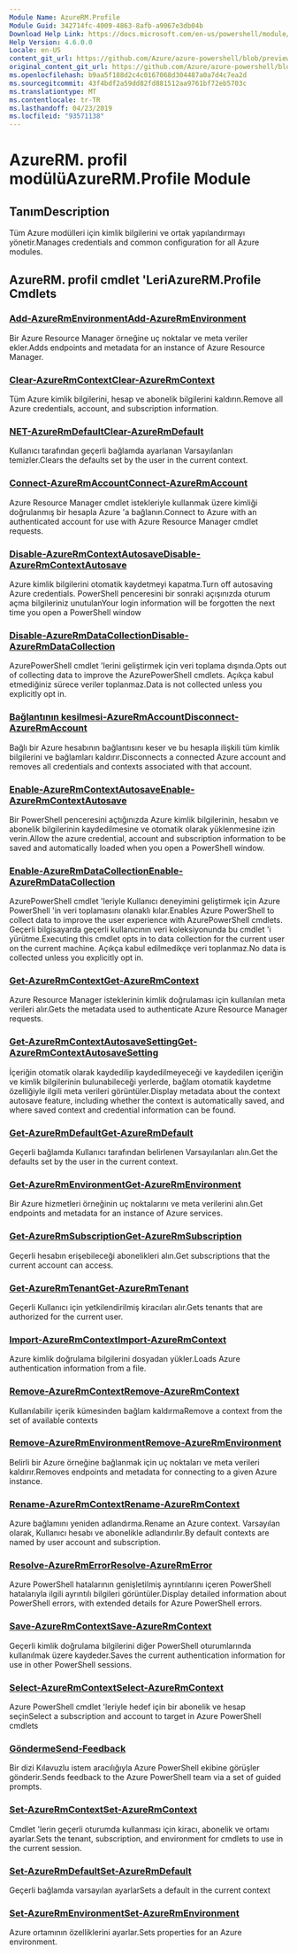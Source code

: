 ```yaml
---
Module Name: AzureRM.Profile
Module Guid: 342714fc-4009-4863-8afb-a9067e3db04b
Download Help Link: https://docs.microsoft.com/en-us/powershell/module/azurerm.profile
Help Version: 4.6.0.0
Locale: en-US
content_git_url: https://github.com/Azure/azure-powershell/blob/preview/src/ResourceManager/Profile/Commands.Profile/help/AzureRM.Profile.md
original_content_git_url: https://github.com/Azure/azure-powershell/blob/preview/src/ResourceManager/Profile/Commands.Profile/help/AzureRM.Profile.md
ms.openlocfilehash: b9aa5f188d2c4c0167068d304487a0a7d4c7ea2d
ms.sourcegitcommit: 43f4bdf2a59dd82fd881512aa9761bf72eb5703c
ms.translationtype: MT
ms.contentlocale: tr-TR
ms.lasthandoff: 04/23/2019
ms.locfileid: "93571138"
---
```

# <span data-ttu-id="b7cad-101">AzureRM. profil modülü</span><span class="sxs-lookup"><span data-stu-id="b7cad-101">AzureRM.Profile Module</span></span>
## <span data-ttu-id="b7cad-102">Tanım</span><span class="sxs-lookup"><span data-stu-id="b7cad-102">Description</span></span>
<span data-ttu-id="b7cad-103">Tüm Azure modülleri için kimlik bilgilerini ve ortak yapılandırmayı yönetir.</span><span class="sxs-lookup"><span data-stu-id="b7cad-103">Manages credentials and common configuration for all Azure modules.</span></span>

## <span data-ttu-id="b7cad-104">AzureRM. profil cmdlet 'Leri</span><span class="sxs-lookup"><span data-stu-id="b7cad-104">AzureRM.Profile Cmdlets</span></span>
### [<span data-ttu-id="b7cad-105">Add-AzureRmEnvironment</span><span class="sxs-lookup"><span data-stu-id="b7cad-105">Add-AzureRmEnvironment</span></span>](Add-AzureRmEnvironment.md)
<span data-ttu-id="b7cad-106">Bir Azure Resource Manager örneğine uç noktalar ve meta veriler ekler.</span><span class="sxs-lookup"><span data-stu-id="b7cad-106">Adds endpoints and metadata for an instance of Azure Resource Manager.</span></span>

### [<span data-ttu-id="b7cad-107">Clear-AzureRmContext</span><span class="sxs-lookup"><span data-stu-id="b7cad-107">Clear-AzureRmContext</span></span>](Clear-AzureRmContext.md)
<span data-ttu-id="b7cad-108">Tüm Azure kimlik bilgilerini, hesap ve abonelik bilgilerini kaldırın.</span><span class="sxs-lookup"><span data-stu-id="b7cad-108">Remove all Azure credentials, account, and subscription information.</span></span>

### [<span data-ttu-id="b7cad-109">NET-AzureRmDefault</span><span class="sxs-lookup"><span data-stu-id="b7cad-109">Clear-AzureRmDefault</span></span>](Clear-AzureRmDefault.md)
<span data-ttu-id="b7cad-110">Kullanıcı tarafından geçerli bağlamda ayarlanan Varsayılanları temizler.</span><span class="sxs-lookup"><span data-stu-id="b7cad-110">Clears the defaults set by the user in the current context.</span></span>

### [<span data-ttu-id="b7cad-111">Connect-AzureRmAccount</span><span class="sxs-lookup"><span data-stu-id="b7cad-111">Connect-AzureRmAccount</span></span>](Connect-AzureRmAccount.md)
<span data-ttu-id="b7cad-112">Azure Resource Manager cmdlet istekleriyle kullanmak üzere kimliği doğrulanmış bir hesapla Azure 'a bağlanın.</span><span class="sxs-lookup"><span data-stu-id="b7cad-112">Connect to Azure with an authenticated account for use with Azure Resource Manager cmdlet requests.</span></span>

### [<span data-ttu-id="b7cad-113">Disable-AzureRmContextAutosave</span><span class="sxs-lookup"><span data-stu-id="b7cad-113">Disable-AzureRmContextAutosave</span></span>](Disable-AzureRmContextAutosave.md)
<span data-ttu-id="b7cad-114">Azure kimlik bilgilerini otomatik kaydetmeyi kapatma.</span><span class="sxs-lookup"><span data-stu-id="b7cad-114">Turn off autosaving Azure credentials.</span></span>  <span data-ttu-id="b7cad-115">PowerShell penceresini bir sonraki açışınızda oturum açma bilgileriniz unutulan</span><span class="sxs-lookup"><span data-stu-id="b7cad-115">Your login information will be forgotten the next time you open a PowerShell window</span></span>

### [<span data-ttu-id="b7cad-116">Disable-AzureRmDataCollection</span><span class="sxs-lookup"><span data-stu-id="b7cad-116">Disable-AzureRmDataCollection</span></span>](Disable-AzureRmDataCollection.md)
<span data-ttu-id="b7cad-117">AzurePowerShell cmdlet 'lerini geliştirmek için veri toplama dışında.</span><span class="sxs-lookup"><span data-stu-id="b7cad-117">Opts out of collecting data to improve the AzurePowerShell cmdlets.</span></span> <span data-ttu-id="b7cad-118">Açıkça kabul etmediğiniz sürece veriler toplanmaz.</span><span class="sxs-lookup"><span data-stu-id="b7cad-118">Data is not collected unless you explicitly opt in.</span></span>

### [<span data-ttu-id="b7cad-119">Bağlantının kesilmesi-AzureRmAccount</span><span class="sxs-lookup"><span data-stu-id="b7cad-119">Disconnect-AzureRmAccount</span></span>](Disconnect-AzureRmAccount.md)
<span data-ttu-id="b7cad-120">Bağlı bir Azure hesabının bağlantısını keser ve bu hesapla ilişkili tüm kimlik bilgilerini ve bağlamları kaldırır.</span><span class="sxs-lookup"><span data-stu-id="b7cad-120">Disconnects a connected Azure account and removes all credentials and contexts associated with that account.</span></span>

### [<span data-ttu-id="b7cad-121">Enable-AzureRmContextAutosave</span><span class="sxs-lookup"><span data-stu-id="b7cad-121">Enable-AzureRmContextAutosave</span></span>](Enable-AzureRmContextAutosave.md)
<span data-ttu-id="b7cad-122">Bir PowerShell penceresini açtığınızda Azure kimlik bilgilerinin, hesabın ve abonelik bilgilerinin kaydedilmesine ve otomatik olarak yüklenmesine izin verin.</span><span class="sxs-lookup"><span data-stu-id="b7cad-122">Allow the azure credential, account and subscription information to be saved and automatically loaded when you open a PowerShell window.</span></span> 

### [<span data-ttu-id="b7cad-123">Enable-AzureRmDataCollection</span><span class="sxs-lookup"><span data-stu-id="b7cad-123">Enable-AzureRmDataCollection</span></span>](Enable-AzureRmDataCollection.md)
<span data-ttu-id="b7cad-124">AzurePowerShell cmdlet 'leriyle Kullanıcı deneyimini geliştirmek için Azure PowerShell 'in veri toplamasını olanaklı kılar.</span><span class="sxs-lookup"><span data-stu-id="b7cad-124">Enables Azure PowerShell to collect data to improve the user experience with AzurePowerShell cmdlets.</span></span>
<span data-ttu-id="b7cad-125">Geçerli bilgisayarda geçerli kullanıcının veri koleksiyonunda bu cmdlet 'i yürütme.</span><span class="sxs-lookup"><span data-stu-id="b7cad-125">Executing this cmdlet opts in to data collection for the current user on the current machine.</span></span>
<span data-ttu-id="b7cad-126">Açıkça kabul edilmedikçe veri toplanmaz.</span><span class="sxs-lookup"><span data-stu-id="b7cad-126">No data is collected unless you explicitly opt in.</span></span>

### [<span data-ttu-id="b7cad-127">Get-AzureRmContext</span><span class="sxs-lookup"><span data-stu-id="b7cad-127">Get-AzureRmContext</span></span>](Get-AzureRmContext.md)
<span data-ttu-id="b7cad-128">Azure Resource Manager isteklerinin kimlik doğrulaması için kullanılan meta verileri alır.</span><span class="sxs-lookup"><span data-stu-id="b7cad-128">Gets the metadata used to authenticate Azure Resource Manager requests.</span></span>

### [<span data-ttu-id="b7cad-129">Get-AzureRmContextAutosaveSetting</span><span class="sxs-lookup"><span data-stu-id="b7cad-129">Get-AzureRmContextAutosaveSetting</span></span>](Get-AzureRmContextAutosaveSetting.md)
<span data-ttu-id="b7cad-130">İçeriğin otomatik olarak kaydedilip kaydedilmeyeceği ve kaydedilen içeriğin ve kimlik bilgilerinin bulunabileceği yerlerde, bağlam otomatik kaydetme özelliğiyle ilgili meta verileri görüntüler.</span><span class="sxs-lookup"><span data-stu-id="b7cad-130">Display metadata about the context autosave feature, including whether the context is automatically saved, and where saved context and credential information can be found.</span></span>

### [<span data-ttu-id="b7cad-131">Get-AzureRmDefault</span><span class="sxs-lookup"><span data-stu-id="b7cad-131">Get-AzureRmDefault</span></span>](Get-AzureRmDefault.md)
<span data-ttu-id="b7cad-132">Geçerli bağlamda Kullanıcı tarafından belirlenen Varsayılanları alın.</span><span class="sxs-lookup"><span data-stu-id="b7cad-132">Get the defaults set by the user in the current context.</span></span>

### [<span data-ttu-id="b7cad-133">Get-AzureRmEnvironment</span><span class="sxs-lookup"><span data-stu-id="b7cad-133">Get-AzureRmEnvironment</span></span>](Get-AzureRmEnvironment.md)
<span data-ttu-id="b7cad-134">Bir Azure hizmetleri örneğinin uç noktalarını ve meta verilerini alın.</span><span class="sxs-lookup"><span data-stu-id="b7cad-134">Get endpoints and metadata for an instance of Azure services.</span></span>

### [<span data-ttu-id="b7cad-135">Get-AzureRmSubscription</span><span class="sxs-lookup"><span data-stu-id="b7cad-135">Get-AzureRmSubscription</span></span>](Get-AzureRmSubscription.md)
<span data-ttu-id="b7cad-136">Geçerli hesabın erişebileceği abonelikleri alın.</span><span class="sxs-lookup"><span data-stu-id="b7cad-136">Get subscriptions that the current account can access.</span></span>

### [<span data-ttu-id="b7cad-137">Get-AzureRmTenant</span><span class="sxs-lookup"><span data-stu-id="b7cad-137">Get-AzureRmTenant</span></span>](Get-AzureRmTenant.md)
<span data-ttu-id="b7cad-138">Geçerli Kullanıcı için yetkilendirilmiş kiracıları alır.</span><span class="sxs-lookup"><span data-stu-id="b7cad-138">Gets tenants that are authorized for the current user.</span></span>

### [<span data-ttu-id="b7cad-139">Import-AzureRmContext</span><span class="sxs-lookup"><span data-stu-id="b7cad-139">Import-AzureRmContext</span></span>](Import-AzureRmContext.md)
<span data-ttu-id="b7cad-140">Azure kimlik doğrulama bilgilerini dosyadan yükler.</span><span class="sxs-lookup"><span data-stu-id="b7cad-140">Loads Azure authentication information from a file.</span></span>

### [<span data-ttu-id="b7cad-141">Remove-AzureRmContext</span><span class="sxs-lookup"><span data-stu-id="b7cad-141">Remove-AzureRmContext</span></span>](Remove-AzureRmContext.md)
<span data-ttu-id="b7cad-142">Kullanılabilir içerik kümesinden bağlam kaldırma</span><span class="sxs-lookup"><span data-stu-id="b7cad-142">Remove a context from the set of available contexts</span></span>

### [<span data-ttu-id="b7cad-143">Remove-AzureRmEnvironment</span><span class="sxs-lookup"><span data-stu-id="b7cad-143">Remove-AzureRmEnvironment</span></span>](Remove-AzureRmEnvironment.md)
<span data-ttu-id="b7cad-144">Belirli bir Azure örneğine bağlanmak için uç noktaları ve meta verileri kaldırır.</span><span class="sxs-lookup"><span data-stu-id="b7cad-144">Removes endpoints and metadata for connecting to a given Azure instance.</span></span>

### [<span data-ttu-id="b7cad-145">Rename-AzureRmContext</span><span class="sxs-lookup"><span data-stu-id="b7cad-145">Rename-AzureRmContext</span></span>](Rename-AzureRmContext.md)
<span data-ttu-id="b7cad-146">Azure bağlamını yeniden adlandırma.</span><span class="sxs-lookup"><span data-stu-id="b7cad-146">Rename an Azure context.</span></span>  <span data-ttu-id="b7cad-147">Varsayılan olarak, Kullanıcı hesabı ve abonelikle adlandırılır.</span><span class="sxs-lookup"><span data-stu-id="b7cad-147">By default contexts are named by user account and subscription.</span></span>

### [<span data-ttu-id="b7cad-148">Resolve-AzureRmError</span><span class="sxs-lookup"><span data-stu-id="b7cad-148">Resolve-AzureRmError</span></span>](Resolve-AzureRmError.md)
<span data-ttu-id="b7cad-149">Azure PowerShell hatalarının genişletilmiş ayrıntılarını içeren PowerShell hatalarıyla ilgili ayrıntılı bilgileri görüntüler.</span><span class="sxs-lookup"><span data-stu-id="b7cad-149">Display detailed information about PowerShell errors, with extended details for Azure PowerShell errors.</span></span>

### [<span data-ttu-id="b7cad-150">Save-AzureRmContext</span><span class="sxs-lookup"><span data-stu-id="b7cad-150">Save-AzureRmContext</span></span>](Save-AzureRmContext.md)
<span data-ttu-id="b7cad-151">Geçerli kimlik doğrulama bilgilerini diğer PowerShell oturumlarında kullanılmak üzere kaydeder.</span><span class="sxs-lookup"><span data-stu-id="b7cad-151">Saves the current authentication information for use in other PowerShell sessions.</span></span>

### [<span data-ttu-id="b7cad-152">Select-AzureRmContext</span><span class="sxs-lookup"><span data-stu-id="b7cad-152">Select-AzureRmContext</span></span>](Select-AzureRmContext.md)
<span data-ttu-id="b7cad-153">Azure PowerShell cmdlet 'leriyle hedef için bir abonelik ve hesap seçin</span><span class="sxs-lookup"><span data-stu-id="b7cad-153">Select a subscription and account to target in Azure PowerShell cmdlets</span></span>

### [<span data-ttu-id="b7cad-154">Gönderme</span><span class="sxs-lookup"><span data-stu-id="b7cad-154">Send-Feedback</span></span>](Send-Feedback.md)
<span data-ttu-id="b7cad-155">Bir dizi Kılavuzlu istem aracılığıyla Azure PowerShell ekibine görüşler gönderir.</span><span class="sxs-lookup"><span data-stu-id="b7cad-155">Sends feedback to the Azure PowerShell team via a set of guided prompts.</span></span>

### [<span data-ttu-id="b7cad-156">Set-AzureRmContext</span><span class="sxs-lookup"><span data-stu-id="b7cad-156">Set-AzureRmContext</span></span>](Set-AzureRmContext.md)
<span data-ttu-id="b7cad-157">Cmdlet 'lerin geçerli oturumda kullanması için kiracı, abonelik ve ortamı ayarlar.</span><span class="sxs-lookup"><span data-stu-id="b7cad-157">Sets the tenant, subscription, and environment for cmdlets to use in the current session.</span></span>

### [<span data-ttu-id="b7cad-158">Set-AzureRmDefault</span><span class="sxs-lookup"><span data-stu-id="b7cad-158">Set-AzureRmDefault</span></span>](Set-AzureRmDefault.md)
<span data-ttu-id="b7cad-159">Geçerli bağlamda varsayılan ayarlar</span><span class="sxs-lookup"><span data-stu-id="b7cad-159">Sets a default in the current context</span></span>

### [<span data-ttu-id="b7cad-160">Set-AzureRmEnvironment</span><span class="sxs-lookup"><span data-stu-id="b7cad-160">Set-AzureRmEnvironment</span></span>](Set-AzureRmEnvironment.md)
<span data-ttu-id="b7cad-161">Azure ortamının özelliklerini ayarlar.</span><span class="sxs-lookup"><span data-stu-id="b7cad-161">Sets properties for an Azure environment.</span></span>

